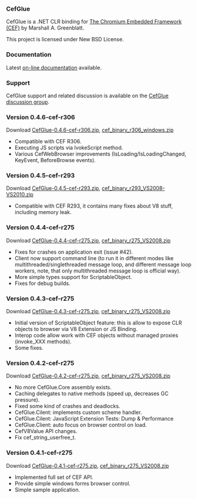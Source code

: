 ### CefGlue

CefGlue is a .NET CLR binding for [The Chromium Embedded Framework (CEF)](http://code.google.com/p/chromiumembedded) by Marshall A. Greenblatt.

This project is licensed under New BSD License.


### Documentation

Latest [on-line documentation](http://cefglue.dmitriid.com/doc/) available.


### Support

CefGlue support and related discussion is available on the [CefGlue discussion group](https://groups.google.com/forum/#!forum/cefglue).


### Version 0.4.6-cef-r306

Download [CefGlue-0.4.6-cef-r306.zip](https://bitbucket.org/fddima/cefglue/downloads/CefGlue-0.4.6-cef-r306.zip), [cef_binary_r306_windows.zip](http://chromiumembedded.googlecode.com/files/cef_binary_r306_windows.zip)

- Compatible with CEF R306.
- Executing JS scripts via IvokeScript method.
- Various CefWebBrowser improvements (IsLoading/IsLoadingChanged, KeyEvent, BeforeBrowse events). 


### Version 0.4.5-cef-r293

Download [CefGlue-0.4.5-cef-r293.zip](https://bitbucket.org/fddima/cefglue/downloads/CefGlue-0.4.5-cef-r293.zip), [cef_binary_r293_VS2008-VS2010.zip](http://chromiumembedded.googlecode.com/files/cef_binary_r293_VS2008-VS2010.zip)

- Compatible with CEF R293, it contains many fixes about V8 stuff, including memory leak.


### Version 0.4.4-cef-r275

Download [CefGlue-0.4.4-cef-r275.zip](https://bitbucket.org/fddima/cefglue/downloads/CefGlue-0.4.4-cef-r275.zip), [cef_binary_r275_VS2008.zip](http://chromiumembedded.googlecode.com/files/cef_binary_r275_VS2008.zip)

- Fixes for crashes on application exit (issue #42).
- Client now support command line (to run it in different modes like multithreaded/singlethreaded message loop, and different message loop workers, note, that only multithreaded message loop is official way).
- More simple types support for ScriptableObject.
- Fixes for debug builds.


### Version 0.4.3-cef-r275

Download [CefGlue-0.4.3-cef-r275.zip](https://bitbucket.org/fddima/cefglue/downloads/CefGlue-0.4.3-cef-r275.zip), [cef_binary_r275_VS2008.zip](http://chromiumembedded.googlecode.com/files/cef_binary_r275_VS2008.zip)

- Initial version of ScriptableObject feature: this is allow to expose CLR objects to browser via V8 Extension or JS Binding.
- Interop code allow work with CEF objects without managed proxies (invoke_XXX methods).
- Some fixes.


### Version 0.4.2-cef-r275

Download [CefGlue-0.4.2-cef-r275.zip](https://bitbucket.org/fddima/cefglue/downloads/CefGlue-0.4.2-cef-r275.zip), [cef_binary_r275_VS2008.zip](http://chromiumembedded.googlecode.com/files/cef_binary_r275_VS2008.zip)

- No more CefGlue.Core assembly exists.
- Caching delegates to native methods (speed up, decreases GC pressure).
- Fixed some kind of crashes and deadlocks.
- CefGlue.Cilent: implements custom scheme handler.
- CefGlue.Cilent: JavaScript Extension Tests: Dump & Performance
- CefGlue.Client: auto focus on browser control on load.
- CefV8Value API changes.
- Fix cef_string_userfree_t.


### Version 0.4.1-cef-r275

Download [CefGlue-0.4.1-cef-r275.zip](https://bitbucket.org/fddima/cefglue/downloads/CefGlue-0.4.1-cef-r275.zip), [cef_binary_r275_VS2008.zip](http://chromiumembedded.googlecode.com/files/cef_binary_r275_VS2008.zip)

- Implemented full set of CEF API.
- Provide simple windows forms browser control.
- Simple sample application.

